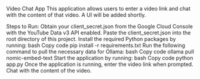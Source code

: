 Video Chat App
This application allows users to enter a video link and chat with the content of that video. A UI will be added shortly.

Steps to Run:
Obtain your client_secret.json from the Google Cloud Console with the YouTube Data v3 API enabled.
Paste the client_secret.json into the root directory of this project.
Install the required Python packages by running:
bash
Copy code
pip install -r requirements.txt
Run the following command to pull the necessary data for Ollama:
bash
Copy code
ollama pull nomic-embed-text
Start the application by running:
bash
Copy code
python app.py
Once the application is running, enter the video link when prompted.
Chat with the content of the video.
